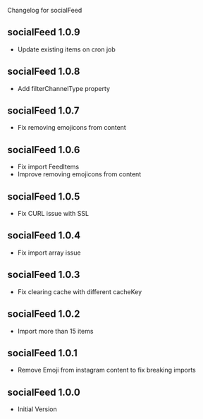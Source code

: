 Changelog for socialFeed

socialFeed 1.0.9
---------------------------------
+ Update existing items on cron job

socialFeed 1.0.8
---------------------------------
+ Add filterChannelType property

socialFeed 1.0.7
---------------------------------
+ Fix removing emojicons from content


socialFeed 1.0.6
---------------------------------
+ Fix import FeedItems
+ Improve removing emojicons from content


socialFeed 1.0.5
---------------------------------
+ Fix CURL issue with SSL


socialFeed 1.0.4
---------------------------------
+ Fix import array issue


socialFeed 1.0.3
---------------------------------
+ Fix clearing cache with different cacheKey


socialFeed 1.0.2
---------------------------------
+ Import more than 15 items


socialFeed 1.0.1
---------------------------------
+ Remove Emoji from instagram content to fix breaking imports


socialFeed 1.0.0
---------------------------------
+ Initial Version
